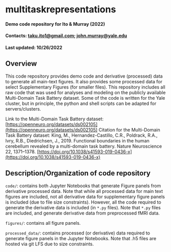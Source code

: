 # multitaskrepresentations
#### Demo code repository for Ito &amp; Murray (2022)
#### Contacts: taku.ito1@gmail.com; john.murray@yale.edu
#### Last updated: 10/26/2022

## Overview

This code repository provides demo code and derivative (processed) data to generate all main-text figures. It also provides some processed data for select Supplementary Figures (for smaller files). This repository includes all raw code that was used for analyses and modeling on the publicly available Multi-Domain Task Battery dataset. Some of the code is written for the Yale cluster, but in principle, the python and shell scripts can be adapted for servers/clusters.

Link to the Multi-Domain Task Battery dataset: [https://openneuro.org/datasets/ds002105](https://openneuro.org/datasets/ds002105)
Citation for the Multi-Domain Task Battery dataset:
King, M., Hernandez-Castillo, C.R., Poldrack, R.A., Ivry, R.B., Diedrichsen, J., 2019. Functional boundaries in the human cerebellum revealed by a multi-domain task battery. Nature Neuroscience 22, 1371–1378. [https://doi.org/10.1038/s41593-019-0436-x](https://doi.org/10.1038/s41593-019-0436-x)


## Description/Organization of code repository

`code/`: contains both Jupyter Notebooks that generate Figure panels from derivative processed data. Note that while all processed data for main text figures are included, not all derivative data for supplementary figure panels is included (due to file size constraints). However, all the code required to generate the derivative data is included (in `*.py` files). Note that `*.py` files are included, and generate derivative data from preprocessed fMRI data.

`figures/`: contains all figure panels.

`processed_data/`: contains processed (or derivative) data required to generate figure panels in the Jupyter Notebooks. Note that .h5 files are hosted via git LFS due to size constraints.
